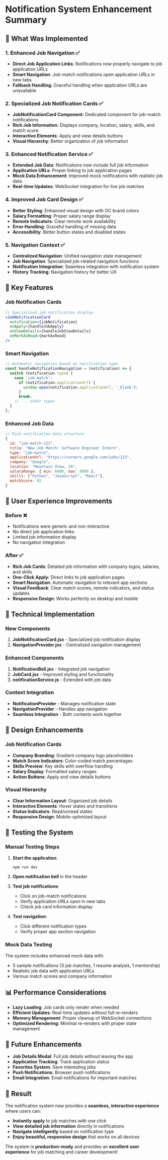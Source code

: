 # Notification System Enhancement Summary

## 🎯 **What Was Implemented**

### 1. **Enhanced Job Navigation** ✅
- **Direct Job Application Links**: Notifications now properly navigate to job application URLs
- **Smart Navigation**: Job-match notifications open application URLs in new tabs
- **Fallback Handling**: Graceful handling when application URLs are unavailable

### 2. **Specialized Job Notification Cards** ✅
- **JobNotificationCard Component**: Dedicated component for job-match notifications
- **Rich Job Information**: Displays company, location, salary, skills, and match score
- **Interactive Elements**: Apply and view details buttons
- **Visual Hierarchy**: Better organization of job information

### 3. **Enhanced Notification Service** ✅
- **Extended Job Data**: Notifications now include full job information
- **Application URLs**: Proper linking to job application pages
- **Mock Data Enhancement**: Improved mock notifications with realistic job data
- **Real-time Updates**: WebSocket integration for live job matches

### 4. **Improved Job Card Design** ✅
- **Better Styling**: Enhanced visual design with OC brand colors
- **Salary Formatting**: Proper salary range display
- **Remote Indicators**: Clear remote work availability
- **Error Handling**: Graceful handling of missing data
- **Accessibility**: Better button states and disabled states

### 5. **Navigation Context** ✅
- **Centralized Navigation**: Unified navigation state management
- **Job Navigation**: Specialized job-related navigation functions
- **Notification Integration**: Seamless integration with notification system
- **History Tracking**: Navigation history for better UX

## 🚀 **Key Features**

### **Job Notification Cards**
```jsx
// Specialized job notification display
<JobNotificationCard
  notification={jobNotification}
  onApply={handleJobApply}
  onViewDetails={handleJobViewDetails}
  onMarkAsRead={markAsRead}
/>
```

### **Smart Navigation**
```jsx
// Automatic navigation based on notification type
const handleNotificationNavigation = (notification) => {
  switch (notification.type) {
    case 'job-match':
      if (notification.applicationUrl) {
        window.open(notification.applicationUrl, '_blank');
      }
      break;
    // ... other types
  }
};
```

### **Enhanced Job Data**
```javascript
// Rich notification data structure
{
  id: "job-match-123",
  title: "New Job Match: Software Engineer Intern",
  type: "job-match",
  applicationUrl: "https://careers.google.com/jobs/123",
  company: "Google",
  location: "Mountain View, CA",
  salaryRange: { min: 6000, max: 8000 },
  skills: ["Python", "JavaScript", "React"],
  matchScore: 92
}
```

## 📱 **User Experience Improvements**

### **Before** ❌
- Notifications were generic and non-interactive
- No direct job application links
- Limited job information display
- No navigation integration

### **After** ✅
- **Rich Job Cards**: Detailed job information with company logos, salaries, and skills
- **One-Click Apply**: Direct links to job application pages
- **Smart Navigation**: Automatic navigation to relevant app sections
- **Visual Feedback**: Clear match scores, remote indicators, and status updates
- **Responsive Design**: Works perfectly on desktop and mobile

## 🔧 **Technical Implementation**

### **New Components**
1. **JobNotificationCard.jsx** - Specialized job notification display
2. **NavigationProvider.jsx** - Centralized navigation management

### **Enhanced Components**
1. **NotificationBell.jsx** - Integrated job navigation
2. **JobCard.jsx** - Improved styling and functionality
3. **notificationService.js** - Extended with job data

### **Context Integration**
- **NotificationProvider** - Manages notification state
- **NavigationProvider** - Handles app navigation
- **Seamless Integration** - Both contexts work together

## 🎨 **Design Enhancements**

### **Job Notification Cards**
- **Company Branding**: Gradient company logo placeholders
- **Match Score Indicators**: Color-coded match percentages
- **Skills Preview**: Key skills with overflow handling
- **Salary Display**: Formatted salary ranges
- **Action Buttons**: Apply and view details buttons

### **Visual Hierarchy**
- **Clear Information Layout**: Organized job details
- **Interactive Elements**: Hover states and transitions
- **Status Indicators**: Read/unread states
- **Responsive Design**: Mobile-optimized layout

## 🧪 **Testing the System**

### **Manual Testing Steps**
1. **Start the application**:
   ```bash
   npm run dev
   ```

2. **Open notification bell** in the header

3. **Test job notifications**:
   - Click on job-match notifications
   - Verify application URLs open in new tabs
   - Check job card information display

4. **Test navigation**:
   - Click different notification types
   - Verify proper app section navigation

### **Mock Data Testing**
The system includes enhanced mock data with:
- 5 sample notifications (3 job matches, 1 resume analysis, 1 mentorship)
- Realistic job data with application URLs
- Various match scores and company information

## 📊 **Performance Considerations**

- **Lazy Loading**: Job cards only render when needed
- **Efficient Updates**: Real-time updates without full re-renders
- **Memory Management**: Proper cleanup of WebSocket connections
- **Optimized Rendering**: Minimal re-renders with proper state management

## 🔮 **Future Enhancements**

- **Job Details Modal**: Full job details without leaving the app
- **Application Tracking**: Track application status
- **Favorites System**: Save interesting jobs
- **Push Notifications**: Browser push notifications
- **Email Integration**: Email notifications for important matches

## 🎉 **Result**

The notification system now provides a **seamless, interactive experience** where users can:
- **Instantly apply** to job matches with one click
- **View detailed job information** directly in notifications
- **Navigate intelligently** based on notification type
- **Enjoy beautiful, responsive design** that works on all devices

The system is **production-ready** and provides an **excellent user experience** for job matching and career development!
